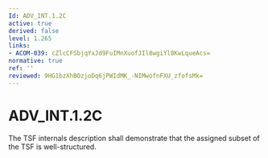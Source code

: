 ```yaml
---
Id: ADV_INT.1.2C
active: true
derived: false
level: 1.265
links:
- ACOM-039: cZlcCFSbjqYxJd9FuIMnXuofJIl8wgiYl8KwLqueAcs=
normative: true
ref: ''
reviewed: 9HG1bzXhBOzjoDq6jPWIdMK_-NIMwofnFXU_zfofsMk=
---
```


# ADV_INT.1.2C

The TSF internals description shall demonstrate that the assigned subset of the TSF is well-structured.